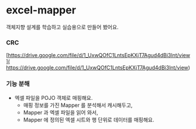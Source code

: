 # excel-mapper 
객체지향 설계를 학습하고 실습용으로 만들어 봤어요.

### CRC
[https://drive.google.com/file/d/1_UxwQOfC1LntsEpKXjT7Agud4dBi3lnt/view](
https://drive.google.com/file/d/1_UxwQOfC1LntsEpKXjT7Agud4dBi3lnt/view)

### 기능 분해
- 엑셀 파일을 POJO 객체로 매핑해요.
  - 매핑 정보를 가진 Mapper 를 분석해서 캐시해두고,
  - Mapper 과 엑셀 파일을 읽어 와서,
  - Mapper 에 정의된 엑셀 시트와 행 단위로 데이터를 매핑해요.
